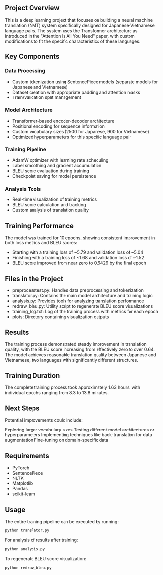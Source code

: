 ## Project Overview

This is a deep learning project that focuses on building a neural machine translation (NMT) system specifically designed for Japanese-Vietnamese language pairs. The system uses the Transformer architecture as introduced in the "Attention Is All You Need" paper, with custom modifications to fit the specific characteristics of these languages.

## Key Components

### Data Processing
- Custom tokenization using SentencePiece models (separate models for Japanese and Vietnamese)
- Dataset creation with appropriate padding and attention masks
- Train/validation split management

### Model Architecture
- Transformer-based encoder-decoder architecture
- Positional encoding for sequence information
- Custom vocabulary sizes (2500 for Japanese, 900 for Vietnamese)
- Optimized hyperparameters for this specific language pair

### Training Pipeline
- AdamW optimizer with learning rate scheduling
- Label smoothing and gradient accumulation
- BLEU score evaluation during training
- Checkpoint saving for model persistence

### Analysis Tools
- Real-time visualization of training metrics
- BLEU score calculation and tracking
- Custom analysis of translation quality

## Training Performance

The model was trained for 10 epochs, showing consistent improvement in both loss metrics and BLEU scores:
- Starting with a training loss of ~5.79 and validation loss of ~5.04
- Finishing with a training loss of ~1.68 and validation loss of ~1.52
- BLEU score improved from near zero to 0.6429 by the final epoch

## Files in the Project

- preprocesstest.py: Handles data preprocessing and tokenization
- translator.py: Contains the main model architecture and training logic
- analysis.py: Provides tools for analyzing translation performance
- redraw_bleu.py: Utility script to regenerate BLEU score visualizations
- training_log.txt: Log of the training process with metrics for each epoch
- plots: Directory containing visualization outputs

## Results

The training process demonstrated steady improvement in translation quality, with the BLEU score increasing from effectively zero to over 0.64. The model achieves reasonable translation quality between Japanese and Vietnamese, two languages with significantly different structures.

## Training Duration
The complete training process took approximately 1.63 hours, with individual epochs ranging from 8.3 to 13.8 minutes.

## Next Steps
Potential improvements could include:

Exploring larger vocabulary sizes
Testing different model architectures or hyperparameters
Implementing techniques like back-translation for data augmentation
Fine-tuning on domain-specific data

## Requirements

- PyTorch
- SentencePiece
- NLTK
- Matplotlib
- Pandas
- scikit-learn

## Usage

The entire training pipeline can be executed by running:
```bash
python translator.py
```

For analysis of results after training:
```bash
python analysis.py
```

To regenerate BLEU score visualization:
```bash
python redraw_bleu.py
```
